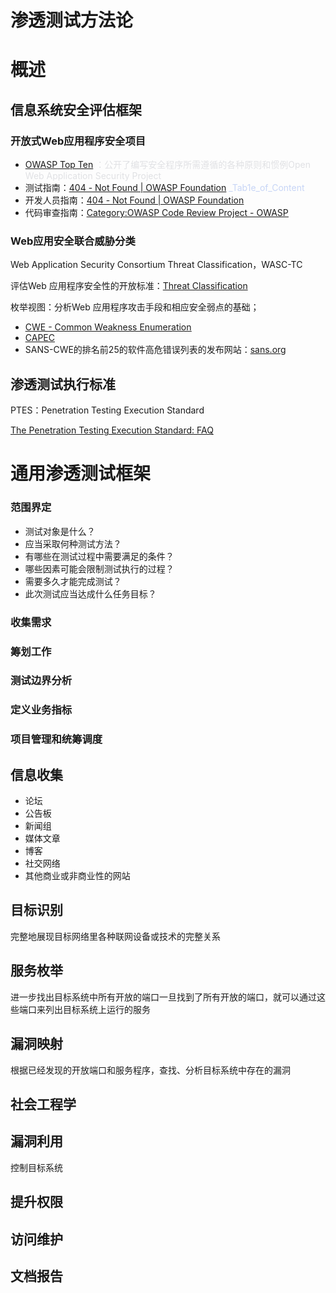 # 渗透测试方法论

# 概述

## 信息系统安全评估框架

### 开放式Web应用程序安全项目

* <span style="color: #E0E1E4">[OWASP Top Ten](https://www.owasp.org/index.php/Category:OWASP_Top_Ten_Project)</span><span style="color: #E0E1E4">  ：公开了编写安全程序所需遵循的各种原则和惯例Open Web Application Security Project</span>
* 测试指南：<u><span style="color: #D4C1F3">[404 - Not Found | OWASP Foundation](https://www.owasp.org/index.php/OWASP_Testing-Guide_v3)</span></u><span style="color: #C7D5F6"> _Tab1e_of_Content</span>
* 开发人员指南：<u><span style="color: #D4C1F3">[404 - Not Found | OWASP Foundation](https://www.owasp.org/index.php/Guide)</span></u>
* 代码审查指南：<u><span style="color: #D4C1F3">[Category:OWASP Code Review Project - OWASP](https://www.owasp.org/index.php/Category:OWASP_Code_Review_Project)</span></u>

### Web应用安全联合威胁分类

Web Application Security Consortium Threat Classification，WASC-TC

评估Web 应用程序安全性的开放标准：[Threat Classification](http://projects.webappsec.org/Threat-Classification)

枚举视图：分析Web 应用程序攻击手段和相应安全弱点的基础；

* <u><span style="color: #D4C1F3">[CWE - Common Weakness Enumeration](https://cwe.mitre.org/)</span></u>
* <u><span style="color: #D4C1F3">[CAPEC](http://capec.mitre.org/)</span></u>
* SANS-CWE的排名前25的软件高危错误列表的发布网站：[sans.org](http://www.sans.org/top25-software-errors/)

## 渗透测试执行标准

PTES：Penetration Testing Execution Standard 

[The Penetration Testing Execution Standard: FAQ](http://www.pentest-standard.org/index.php/Main_Page)

# 通用渗透测试框架

### 范围界定

* 测试对象是什么？
* 应当采取何种测试方法？
* 有哪些在测试过程中需要满足的条件？
* 哪些因素可能会限制测试执行的过程？
* 需要多久才能完成测试？
* 此次测试应当达成什么任务目标？

### 收集需求

### 筹划工作

### 测试边界分析

### 定义业务指标

### 项目管理和统筹调度

## 信息收集

* 论坛
* 公告板
* 新闻组
* 媒体文章
* 博客
* 社交网络
* 其他商业或非商业性的网站

## 目标识别

完整地展现目标网络里各种联网设备或技术的完整关系

## 服务枚举

进一步找出目标系统中所有开放的端口一旦找到了所有开放的端口，就可以通过这些端口来列出目标系统上运行的服务

## 漏洞映射

根据已经发现的开放端口和服务程序，查找、分析目标系统中存在的漏洞

## 社会工程学

## 漏洞利用

控制目标系统

## 提升权限

## 访问维护

## 文档报告

## 

